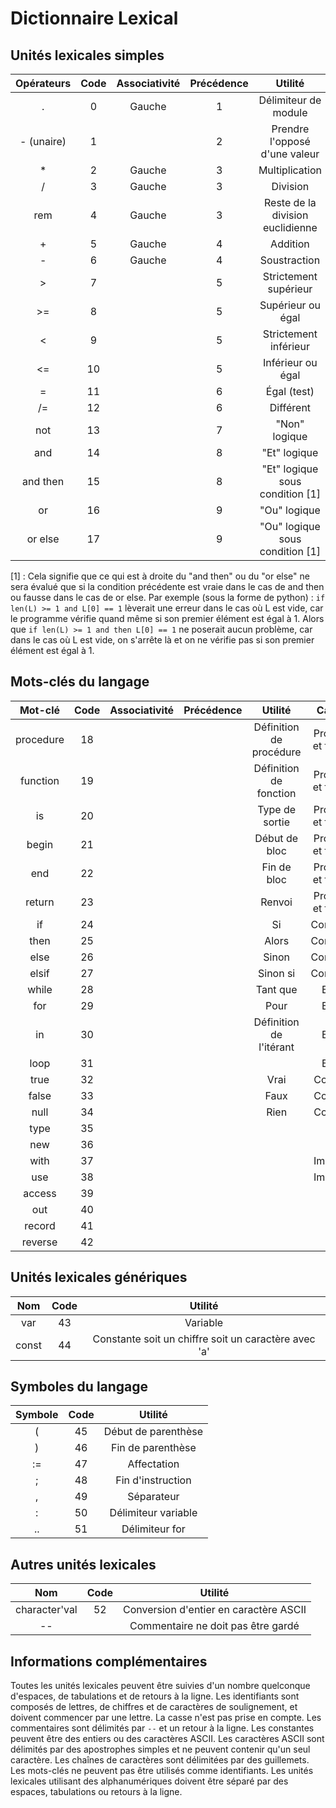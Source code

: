 # Dictionnaire Lexical

## Unités lexicales simples

| Opérateurs | Code | Associativité | Précédence | Utilité |
|:----------:|:----:|:-------------:|:----------:|:-------:|
| . | 0 | Gauche | 1 | Délimiteur de module |
| - (unaire) | 1 |  | 2 | Prendre l'opposé d'une valeur |
| * | 2 | Gauche | 3 | Multiplication |
| / | 3 | Gauche | 3 | Division |
| rem | 4 | Gauche | 3 | Reste de la division euclidienne |
| + | 5 | Gauche | 4 | Addition |
| - | 6 | Gauche | 4 | Soustraction |
| > | 7 |  | 5 | Strictement supérieur |
| >= | 8 |  | 5 | Supérieur ou égal |
| < | 9 |  | 5 | Strictement inférieur |
| <= | 10 |  | 5 | Inférieur ou égal |
| = | 11 |  | 6 | Égal (test) |
| /= | 12 |  | 6 | Différent |
| not | 13 |  | 7 | "Non" logique |
| and | 14 |  | 8 | "Et" logique |
| and then | 15 |  | 8 | "Et" logique sous condition [1] |
| or | 16 |  | 9 | "Ou" logique |
| or else | 17 |  | 9 | "Ou" logique sous condition [1] |

[1] : Cela signifie que ce qui est à droite du "and then" ou du "or else" ne sera évalué que si la condition précédente est vraie dans le cas de and then ou fausse dans le cas de or else.
Par exemple (sous la forme de python) : `if len(L) >= 1 and L[0] == 1` lèverait une erreur dans le cas où L est vide, car le programme vérifie quand même si son premier élément est égal à 1. Alors que `if len(L) >= 1 and then L[0] == 1` ne poserait aucun problème, car dans le cas où L est vide, on s'arrête là et on ne vérifie pas si son premier élément est égal à 1.

## Mots-clés du langage

| Mot-clé | Code | Associativité | Précédence | Utilité | Catégorie |
|:-------:|:----:|:-------------:|:----------:|:-------:|:---------:|
| procedure | 18 |  |  | Définition de procédure | Procédures et fonctions |
| function | 19 |  |  | Définition de fonction | Procédures et fonctions |
| is | 20 |  |  | Type de sortie | Procédures et fonctions |
| begin | 21 |  |  | Début de bloc | Procédures et fonctions |
| end | 22 |  |  | Fin de bloc | Procédures et fonctions |
| return | 23 |  |  | Renvoi | Procédures et fonctions |
| if | 24 |  |  | Si | Conditionnel |
| then | 25 |  |  | Alors | Conditionnel |
| else | 26 |  |  | Sinon | Conditionnel |
| elsif | 27 |  |  | Sinon si | Conditionnel |
| while | 28 |  |  | Tant que | Boucles |
| for | 29 |  |  | Pour | Boucles |
| in | 30 |  |  | Définition de l'itérant | Boucles |
| loop | 31 |  |  |  | Boucles |
| true | 32 |  |  | Vrai | Constantes |
| false | 33 |  |  | Faux | Constantes |
| null | 34 |  |  | Rien | Constantes |
| type | 35 |  |  |  | Types |
| new | 36 |  |  |  | Types |
| with | 37 |  |  |  | Importation |
| use | 38 |  |  |  | Importation |
| access | 39 |  |  |  | Divers |
| out | 40 |  |  |  | Divers |
| record | 41 |  |  |  | Divers |
| reverse | 42 |  |  |  | Divers |

## Unités lexicales génériques

| Nom | Code | Utilité |
|:---:|:----:|:-------:|
| var | 43 | Variable |
| const | 44 | Constante soit un chiffre soit un caractère avec 'a' |

## Symboles du langage

| Symbole | Code | Utilité |
|:-------:|:----:|:-------:|
| ( | 45 | Début de parenthèse |
| ) | 46 | Fin de parenthèse |
| := | 47 | Affectation |
| ; | 48 | Fin d'instruction |
| , | 49 | Séparateur |
| : | 50 | Délimiteur variable |
| .. | 51 | Délimiteur for |

## Autres unités lexicales

| Nom | Code | Utilité |
|:---:|:----:|:-------:|
| character'val | 52 | Conversion d'entier en caractère ASCII |
| -- |  | Commentaire ne doit pas être gardé |

## Informations complémentaires

Toutes les unités lexicales peuvent être suivies d'un nombre quelconque d'espaces, de tabulations et de retours à la ligne.
Les identifiants sont composés de lettres, de chiffres et de caractères de soulignement, et doivent commencer par une lettre.
La casse n'est pas prise en compte.
Les commentaires sont délimités par `--` et un retour à la ligne.
Les constantes peuvent être des entiers ou des caractères ASCII.
Les caractères ASCII sont délimités par des apostrophes simples et ne peuvent contenir qu'un seul caractère.
Les chaînes de caractères sont délimitées par des guillemets.
Les mots-clés ne peuvent pas être utilisés comme identifiants.
Les unités lexicales utilisant des alphanumériques doivent être séparé par des espaces, tabulations ou retours à la ligne.